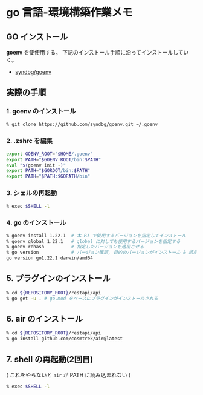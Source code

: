 # go 言語-環境構築作業メモ
## GO インストール
**goenv** を使使用する。
下記のインストール手順に沿ってインストールしていく。

- [syndbg/goenv](https://github.com/syndbg/goenv/blob/master/INSTALL.md)


## 実際の手順
### 1. goenv のインストール

```zsh
% git clone https://github.com/syndbg/goenv.git ~/.goenv
```

### 2. .zshrc を編集

```zsh
export GOENV_ROOT="$HOME/.goenv"
export PATH="$GOENV_ROOT/bin:$PATH"
eval "$(goenv init -)"
export PATH="$GOROOT/bin:$PATH"
export PATH="$PATH:$GOPATH/bin"
```

### 3. シェルの再起動

```zsh
% exec $SHELL -l
```

### 4. go のインストール

```zsh
% goenv install 1.22.1  # 本 PJ で使用するバージョンを指定してインストール
% goenv global 1.22.1   # global に対しても使用するバージョンを指定する
% goenv rehash          # 指定したバージョンを適用させる
% go version            # バージョン確認, 目的のバージョンがインストール & 適用されていることがわかる
go version go1.22.1 darwin/amd64
```

## 5. プラグインのインストール

```zsh
% cd ${REPOSITORY_ROOT}/restapi/api
% go get -u . # go.mod をベースにプラグインがインストールされる
```

## 6. air のインストール

```zsh
% cd ${REPOSITORY_ROOT}/restapi/api
% go install github.com/cosmtrek/air@latest
```

## 7. shell の再起動(2回目)

( これをやらないと `air` が PATH に読み込まれない )

```zsh
% exec $SHELL -l
```

